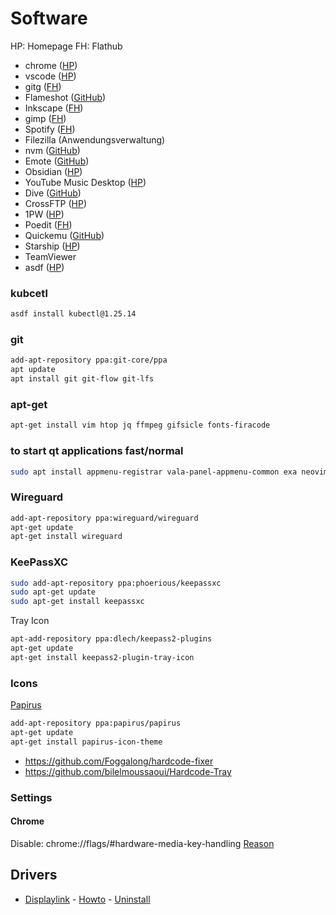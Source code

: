 # Software

HP: Homepage
FH: Flathub

- chrome ([HP](https://www.google.com/intl/de_de/chrome/))
- vscode ([HP](https://code.visualstudio.com/download))
- gitg ([FH](https://flathub.org/apps/details/org.gnome.gitg))
- Flameshot ([GitHub](https://github.com/lupoDharkael/flameshot))
- Inkscape ([FH](https://flathub.org/apps/details/org.inkscape.Inkscape))
- gimp ([FH](https://flathub.org/apps/details/org.gimp.GIMP))
- Spotify ([FH](https://flathub.org/apps/details/com.spotify.Client))
- Filezilla (Anwendungsverwaltung)
- nvm ([GitHub](https://github.com/nvm-sh/nvm))
- Emote ([GitHub](https://github.com/tom-james-watson/Emote))
- Obsidian ([HP](https://obsidian.md/))
- YouTube Music Desktop ([HP](https://ytmdesktop.app/))
- Dive ([GitHub](https://github.com/wagoodman/dive))
- CrossFTP ([HP](https://www.crossftp.com/))
- 1PW ([HP](https://1password.com/downloads/linux))
- Poedit ([FH](https://flathub.org/apps/net.poedit.Poedit))
- Quickemu ([GitHub](https://github.com/quickemu-project/quickemu))
- Starship ([HP](https://starship.rs/))
- TeamViewer
- asdf ([HP](https://asdf-vm.com/guide/getting-started.html))


### kubcetl
```sh
asdf install kubectl@1.25.14
```

### git

 ```sh
 add-apt-repository ppa:git-core/ppa 
 apt update
 apt install git git-flow git-lfs
 ```

### apt-get

```sh
apt-get install vim htop jq ffmpeg gifsicle fonts-firacode
```

### to start qt applications fast/normal
```sh
sudo apt install appmenu-registrar vala-panel-appmenu-common exa neovim
```

### Wireguard
```sh
add-apt-repository ppa:wireguard/wireguard
apt-get update
apt-get install wireguard
```

### KeePassXC

```sh
sudo add-apt-repository ppa:phoerious/keepassxc
sudo apt-get update
sudo apt-get install keepassxc
```

Tray Icon
```sh
apt-add-repository ppa:dlech/keepass2-plugins
apt-get update
apt-get install keepass2-plugin-tray-icon
```

### Icons

[Papirus](https://github.com/PapirusDevelopmentTeam/papirus-icon-theme)

```sh
add-apt-repository ppa:papirus/papirus
apt-get update
apt-get install papirus-icon-theme
```

- https://github.com/Foggalong/hardcode-fixer
- https://github.com/bilelmoussaoui/Hardcode-Tray

### Settings

#### Chrome 
Disable: chrome://flags/#hardware-media-key-handling [Reason](https://www.omgchrome.com/chrome-google-music-media-keys/)

## Drivers
- [Displaylink](https://www.synaptics.com/products/displaylink-graphics/downloads/ubuntu) - [Howto](https://www.displaylink.org/forum/showpost.php?p=90853&postcount=2) - [Uninstall](https://support.displaylink.com/knowledgebase/articles/683699-how-to-uninstall-displaylink-ubuntu-software)
